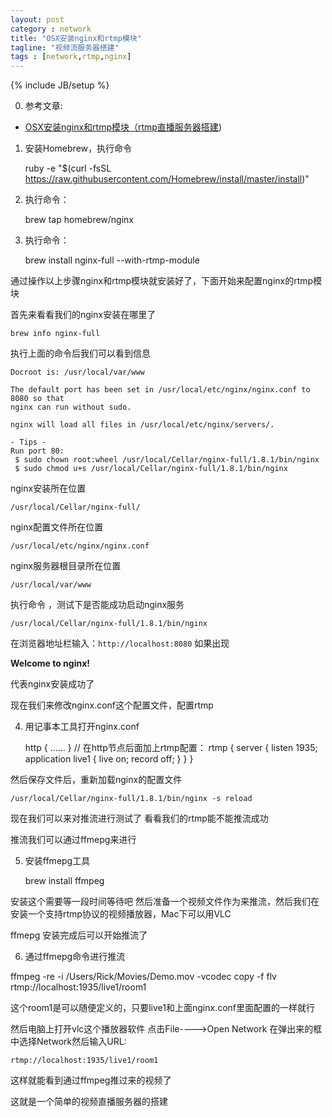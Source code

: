 ```yaml
---
layout: post
category : network
title: "OSX安装nginx和rtmp模块"
tagline: "视频流服务器搭建"
tags : [network,rtmp,nginx]
---
```

{% include JB/setup %}

0. 参考文章:

  - [OSX安装nginx和rtmp模块（rtmp直播服务器搭建](http://www.cnblogs.com/damiao/p/5231221.html))
  
1. 安装Homebrew，执行命令

    ruby -e "$(curl -fsSL https://raw.githubusercontent.com/Homebrew/install/master/install)"
  
2. 执行命令：


    brew tap homebrew/nginx
    
3. 执行命令：

    brew install nginx-full --with-rtmp-module
    
  通过操作以上步骤nginx和rtmp模块就安装好了，下面开始来配置nginx的rtmp模块

  首先来看看我们的nginx安装在哪里了

    brew info nginx-full
    
 执行上面的命令后我们可以看到信息

    Docroot is: /usr/local/var/www
     
    The default port has been set in /usr/local/etc/nginx/nginx.conf to 8080 so that
    nginx can run without sudo.
     
    nginx will load all files in /usr/local/etc/nginx/servers/.
     
    - Tips -
    Run port 80:
     $ sudo chown root:wheel /usr/local/Cellar/nginx-full/1.8.1/bin/nginx
     $ sudo chmod u+s /usr/local/Cellar/nginx-full/1.8.1/bin/nginx
 
 
 nginx安装所在位置

    /usr/local/Cellar/nginx-full/
    
  nginx配置文件所在位置

    /usr/local/etc/nginx/nginx.conf
    
 nginx服务器根目录所在位置

    /usr/local/var/www
  
  执行命令 ，测试下是否能成功启动nginx服务

    /usr/local/Cellar/nginx-full/1.8.1/bin/nginx

 在浏览器地址栏输入：`http://localhost:8080`    如果出现

  **Welcome to nginx!**
  
代表nginx安装成功了

现在我们来修改nginx.conf这个配置文件，配置rtmp

4. 用记事本工具打开nginx.conf

    http {
        ……
    }
    // 在http节点后面加上rtmp配置：
    rtmp {
        server {
            listen 1935;
            application live1 {
                live on;
                record off;
            }
        }
    }

 然后保存文件后，重新加载nginx的配置文件

    /usr/local/Cellar/nginx-full/1.8.1/bin/nginx -s reload
 

  现在我们可以来对推流进行测试了 看看我们的rtmp能不能推流成功

  推流我们可以通过ffmepg来进行

5. 安装ffmepg工具

    brew install ffmpeg
    
 安装这个需要等一段时间等待吧 然后准备一个视频文件作为来推流，然后我们在安装一个支持rtmp协议的视频播放器，Mac下可以用VLC

  ffmepg 安装完成后可以开始推流了

6. 通过ffmepg命令进行推流

  ffmpeg -re -i /Users/Rick/Movies/Demo.mov -vcodec copy -f flv rtmp://localhost:1935/live1/room1

 这个room1是可以随便定义的，只要live1和上面nginx.conf里面配置的一样就行

  然后电脑上打开vlc这个播放器软件  点击File---->Open Network 在弹出来的框中选择Network然后输入URL:

    rtmp://localhost:1935/live1/room1

  这样就能看到通过ffmpeg推过来的视频了

  这就是一个简单的视频直播服务器的搭建
  
